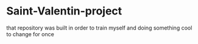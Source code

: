 # Saint-Valentin-project
that repository was built in order to train myself and doing something cool to change for once

